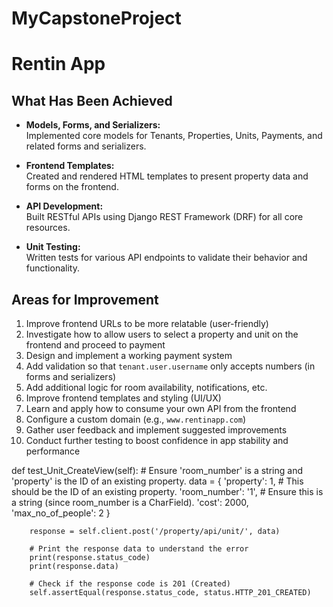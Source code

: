 # MyCapstoneProject
# Rentin App

##  What Has Been Achieved

- **Models, Forms, and Serializers:**  
  Implemented core models for Tenants, Properties, Units, Payments, and related forms and serializers.

- **Frontend Templates:**  
  Created and rendered HTML templates to present property data and forms on the frontend.

- **API Development:**  
  Built RESTful APIs using Django REST Framework (DRF) for all core resources.

- **Unit Testing:**  
  Written tests for various API endpoints to validate their behavior and functionality.

##  Areas for Improvement

1. Improve frontend URLs to be more relatable (user-friendly)
2. Investigate how to allow users to select a property and unit on the frontend and proceed to payment
3. Design and implement a working payment system
4. Add validation so that `tenant.user.username` only accepts numbers (in forms and serializers)
5. Add additional logic for room availability, notifications, etc.
6. Improve frontend templates and styling (UI/UX)
7. Learn and apply how to consume your own API from the frontend
8. Configure a custom domain (e.g., `www.rentinapp.com`)
9. Gather user feedback and implement suggested improvements
10. Conduct further testing to boost confidence in app stability and performance







 def test_Unit_CreateView(self):
        # Ensure 'room_number' is a string and 'property' is the ID of an existing property.
        data = { 
            'property': 1,  # This should be the ID of an existing property.
            'room_number': '1',  # Ensure this is a string (since room_number is a CharField).
            'cost': 2000, 
            'max_no_of_people': 2 
        }
        
        response = self.client.post('/property/api/unit/', data)
        
        # Print the response data to understand the error
        print(response.status_code)
        print(response.data)
        
        # Check if the response code is 201 (Created)
        self.assertEqual(response.status_code, status.HTTP_201_CREATED)